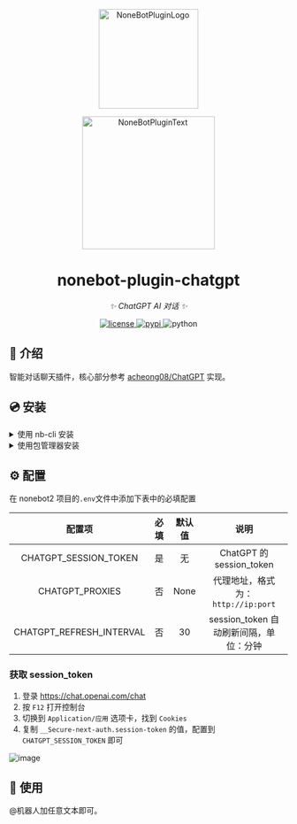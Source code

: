 <div align="center">
  <a href="https://v2.nonebot.dev/store"><img src="https://github.com/A-kirami/nonebot-plugin-template/blob/resources/nbp_logo.png" width="180" height="180" alt="NoneBotPluginLogo"></a>
  <br>
  <p><img src="https://github.com/A-kirami/nonebot-plugin-template/blob/resources/NoneBotPlugin.svg" width="240" alt="NoneBotPluginText"></p>
</div>

<div align="center">

# nonebot-plugin-chatgpt

_✨ ChatGPT AI 对话 ✨_


<a href="./LICENSE">
    <img src="https://img.shields.io/github/license/A-kirami/nonebot-plugin-chatgpt.svg" alt="license">
</a>
<a href="https://pypi.python.org/pypi/nonebot-plugin-chatgpt">
    <img src="https://img.shields.io/pypi/v/nonebot-plugin-chatgpt.svg" alt="pypi">
</a>
<img src="https://img.shields.io/badge/python-3.8+-blue.svg" alt="python">

</div>

## 📖 介绍

智能对话聊天插件，核心部分参考 [acheong08/ChatGPT](https://github.com/acheong08/ChatGPT) 实现。

## 💿 安装

<details>
<summary>使用 nb-cli 安装</summary>
在 nonebot2 项目的根目录下打开命令行, 输入以下指令即可安装

    nb plugin install nonebot-plugin-chatgpt

</details>

<details>
<summary>使用包管理器安装</summary>
在 nonebot2 项目的插件目录下, 打开命令行, 根据你使用的包管理器, 输入相应的安装命令

<details>
<summary>pip</summary>

    pip install nonebot-plugin-chatgpt
</details>
<details>
<summary>pdm</summary>

    pdm add nonebot-plugin-chatgpt
</details>
<details>
<summary>poetry</summary>

    poetry add nonebot-plugin-chatgpt
</details>
<details>
<summary>conda</summary>

    conda install nonebot-plugin-chatgpt
</details>

打开 nonebot2 项目的 `bot.py` 文件, 在其中写入

    nonebot.load_plugin('nonebot_plugin_chatgpt')

</details>


## ⚙️ 配置

在 nonebot2 项目的`.env`文件中添加下表中的必填配置

| 配置项 | 必填 | 默认值 |  说明 |
|:-----:|:----:|:----:|:----:|
| CHATGPT_SESSION_TOKEN | 是 | 无 | ChatGPT 的 session_token |
| CHATGPT_PROXIES | 否 | None | 代理地址，格式为： `http://ip:port` |
| CHATGPT_REFRESH_INTERVAL | 否 | 30 | session_token 自动刷新间隔，单位：分钟 |

### 获取 session_token

1. 登录 https://chat.openai.com/chat
2. 按 `F12` 打开控制台
3. 切换到 `Application/应用` 选项卡，找到 `Cookies`
4. 复制 `__Secure-next-auth.session-token` 的值，配置到 `CHATGPT_SESSION_TOKEN` 即可

![image](https://user-images.githubusercontent.com/36258159/205494773-32ef651a-994d-435a-9f76-a26699935dac.png)

## 🎉 使用

@机器人加任意文本即可。
